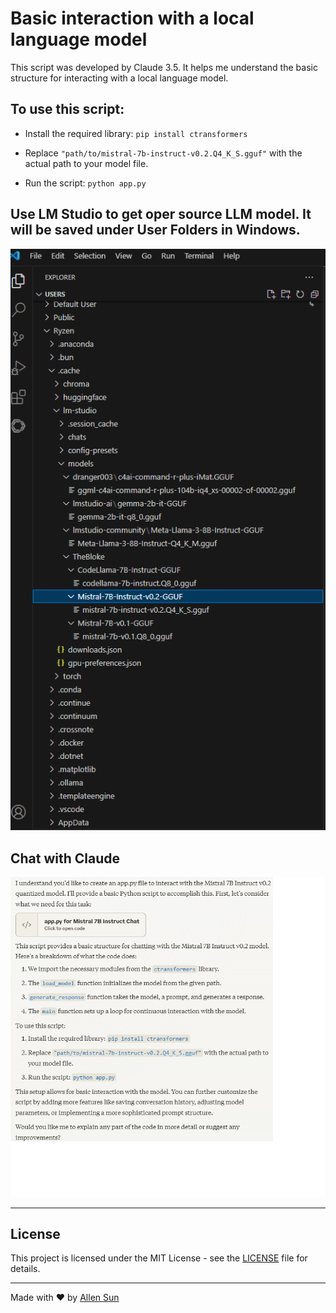 # Basic interaction with a local language model

This script was developed by Claude 3.5. It helps me understand the basic structure for interacting with a local language model.

## To use this script:

* Install the required library: `pip install ctransformers`

* Replace `"path/to/mistral-7b-instruct-v0.2.Q4_K_S.gguf"` with the actual path to your model file.

* Run the script: `python app.py`

## Use LM Studio to get oper source LLM model. It will be saved under User Folders in Windows. 

![](findGGUF.png)

## Chat with Claude

![](chat.png)

---

## License

This project is licensed under the MIT License - see the [LICENSE](LICENSE) file for details.

---

Made with ❤️ by [Allen Sun](https://github.com/allenintaipei)
